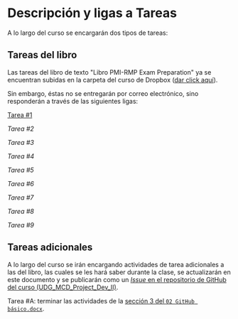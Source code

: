 # Descripción y ligas a Tareas 

A lo largo del curso se encargarán dos tipos de tareas:
 
## Tareas del libro 

Las tareas del libro de texto "Libro PMI-RMP Exam Preparation" ya se encuentran subidas en la carpeta del curso de Dropbox ([dar click aquí](https://www.dropbox.com/sh/tv3uqltxs911tph/AACrsVcEWmiDh_gj3jogdQQia?dl=0)).

Sin embargo, éstas no se entregarán por correo electrónico, sino responderán a través de las siguientes ligas:

[Tarea #1](https://forms.office.com/Pages/ResponsePage.aspx?id=DQSIkWdsW0yxEjajBLZtrQAAAAAAAAAAAANAATmlbQZUQzFONVkwOUE0U1gxRFo3UEhKQzJRUVIzRC4u)

_Tarea #2_

_Tarea #3_

_Tarea #4_
 
_Tarea #5_
 
_Tarea #6_
 
_Tarea #7_
 
_Tarea #8_
 
_Tarea #9_

## Tareas adicionales

A lo largo del curso se irán encargando actividades de tarea adicionales a las del libro, las cuales se les hará saber durante la clase, se actualizarán en este documento y se publicarán como un [_Issue_ en el repositorio de GitHub del curso (UDG_MCD_Project_Dev_II)](https://github.com/vcuspinera/UDG_MCD_Project_Dev_II).

Tarea #A: terminar las actividades de la [sección 3 del `02 GitHub básico.docx`](https://www.dropbox.com/scl/fi/4okrlgubdnjf1e3reis11/02-GitHub-b-sico.docx?dl=0&rlkey=py0nuc2kwdf9340n04k5vnbmr).
